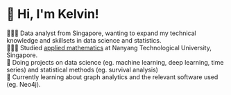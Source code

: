 # 👋 Hi, I'm Kelvin!
👩🏻‍💻 Data analyst from Singapore, wanting to expand my technical knowledge and skillsets in data science and statistics.<br/>
👩🏻‍🎓 Studied [applied mathematics](https://www.youtube.com/watch?v=rZLncodFe2k&list=PLY-3Cmky-9CLkojpWvpwhCKqaMn913g_m&index=2&t=288s) at Nanyang Technological University, Singapore.<br/>
🎨 Doing projects on data science (eg. machine learning, deep learning, time series) and statistical methods (eg. survival analysis)<br/>
💭 Currently learning about graph analytics and the relevant software used (eg. Neo4j). <br/>

